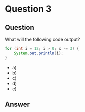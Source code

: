 # Question 3
## Question
What will the following code output?
```java
for (int i = 12; i > 0; x -= 3) {
	System.out.println(i);
}
```
* a)
* b)
* c)
* d)
* e)
## Answer
